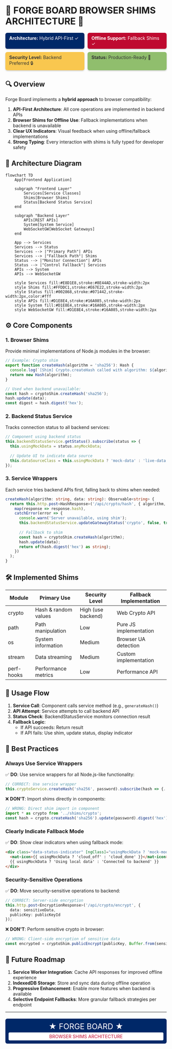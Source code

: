 # 🌟 FORGE BOARD BROWSER SHIMS ARCHITECTURE 🌟

<div style="display: flex; flex-wrap: wrap; gap: 10px; margin-bottom: 20px;">
  <div style="background-color: #002868; color: white; padding: 8px 12px; border-radius: 6px; flex: 1; min-width: 150px; box-shadow: 0 2px 4px rgba(0,0,0,0.2);">
    <strong>Architecture:</strong> Hybrid API-First ✓
  </div>
  <div style="background-color: #BF0A30; color: white; padding: 8px 12px; border-radius: 6px; flex: 1; min-width: 150px; box-shadow: 0 2px 4px rgba(0,0,0,0.2);">
    <strong>Offline Support:</strong> Fallback Shims ✓
  </div>
  <div style="background-color: #F9C74F; color: #333; padding: 8px 12px; border-radius: 6px; flex: 1; min-width: 150px; box-shadow: 0 2px 4px rgba(0,0,0,0.2);">
    <strong>Security Level:</strong> Backend Preferred 🔒
  </div>
  <div style="background-color: #90BE6D; color: #333; padding: 8px 12px; border-radius: 6px; flex: 1; min-width: 150px; box-shadow: 0 2px 4px rgba(0,0,0,0.2);">
    <strong>Status:</strong> Production-Ready 🚀
  </div>
</div>

## 🔍 Overview

Forge Board implements a **hybrid approach** to browser compatibility:

1. **API-First Architecture**: All core operations are implemented in backend APIs
2. **Browser Shims for Offline Use**: Fallback implementations when backend is unavailable
3. **Clear UX Indicators**: Visual feedback when using offline/fallback implementations
4. **Strong Typing**: Every interaction with shims is fully typed for developer safety

## 📐 Architecture Diagram

```mermaid
flowchart TD
    App[Frontend Application]
    
    subgraph "Frontend Layer"
        Services[Service Classes]
        Shims[Browser Shims]
        Status[Backend Status Service]
    end
    
    subgraph "Backend Layer"
        APIs[REST APIs]
        System[System Service]
        WebSocketGW[WebSocket Gateways]
    end

    App --> Services
    Services --> Status
    Services --> |"Primary Path"| APIs
    Services --> |"Fallback Path"| Shims
    Status --> |"Monitor Connection"| APIs
    Status --> |"Control Fallback"| Services
    APIs --> System
    APIs --> WebSocketGW
    
    style Services fill:#E8D1E8,stroke:#8E44AD,stroke-width:2px
    style Shims fill:#FFDDC1,stroke:#E67E22,stroke-width:2px
    style Status fill:#002868,stroke:#071442,stroke-width:2px,color:#fff
    style APIs fill:#D1E8E4,stroke:#16A085,stroke-width:2px
    style System fill:#D1E8E4,stroke:#16A085,stroke-width:2px
    style WebSocketGW fill:#D1E8E4,stroke:#16A085,stroke-width:2px
```

## ⚙️ Core Components

### 1. Browser Shims

Provide minimal implementations of Node.js modules in the browser:

```typescript
// Example: Crypto shim
export function createHash(algorithm = 'sha256'): Hash {
  console.log(`[Shim] Crypto.createHash called with algorithm: ${algorithm}`);
  return new Hash(algorithm);
}

// Used when backend unavailable:
const hash = cryptoShim.createHash('sha256');
hash.update(data);
const digest = hash.digest('hex');
```

### 2. Backend Status Service

Tracks connection status to all backend services:

```typescript
// Component using backend status
this.backendStatusService.getStatus().subscribe(status => {
  this.usingMockData = status.anyMockData;
  
  // Update UI to indicate data source
  this.dataSourceClass = this.usingMockData ? 'mock-data' : 'live-data';
});
```

### 3. Service Wrappers

Each service tries backend APIs first, falling back to shims when needed:

```typescript
createHash(algorithm: string, data: string): Observable<string> {
  return this.http.post<HashResponse>('/api/crypto/hash', { algorithm, data }).pipe(
    map(response => response.hash),
    catchError(error => {
      console.warn('Server unavailable, using shim');
      this.backendStatusService.updateGatewayStatus('crypto', false, true);
      
      // Fallback to shim
      const hash = cryptoShim.createHash(algorithm);
      hash.update(data);
      return of(hash.digest('hex') as string);
    })
  );
}
```

## 🛠 Implemented Shims

| Module | Primary Use | Security Level | Fallback Implementation |
|--------|-------------|----------------|-------------------------|
| crypto | Hash & random values | High (use backend) | Web Crypto API |
| path | Path manipulation | Low | Pure JS implementation |
| os | System information | Medium | Browser UA detection |
| stream | Data streaming | Medium | Custom implementation |
| perf-hooks | Performance metrics | Low | Performance API |

## 🔄 Usage Flow

1. **Service Call**: Component calls service method (e.g., `generateHash()`)
2. **API Attempt**: Service attempts to call backend API
3. **Status Check**: BackendStatusService monitors connection result
4. **Fallback Logic**:
   - If API succeeds: Return result
   - If API fails: Use shim, update status, display indicator

## 🎯 Best Practices

### Always Use Service Wrappers

✅ **DO**: Use service wrappers for all Node.js-like functionality:
```typescript
// CORRECT: Use service wrapper
this.cryptoService.createHash('sha256', password).subscribe(hash => {...});
```

❌ **DON'T**: Import shims directly in components:
```typescript
// WRONG: Direct shim import in component 
import * as crypto from '../shims/crypto';
const hash = crypto.createHash('sha256').update(password).digest('hex');
```

### Clearly Indicate Fallback Mode

✅ **DO**: Show clear indicators when using fallback mode:
```html
<div class="data-status-indicator" [ngClass]="usingMockData ? 'mock-mode' : 'online-mode'">
  <mat-icon>{{ usingMockData ? 'cloud_off' : 'cloud_done' }}</mat-icon>
  {{ usingMockData ? 'Using local data' : 'Connected to backend' }}
</div>
```

### Security-Sensitive Operations

✅ **DO**: Move security-sensitive operations to backend:
```typescript
// CORRECT: Server-side encryption
this.http.post<EncryptionResponse>('/api/crypto/encrypt', {
  data: sensitiveData, 
  publicKey: publicKeyId
});
```

❌ **DON'T**: Perform sensitive crypto in browser:
```typescript
// WRONG: Client-side encryption of sensitive data
const encrypted = cryptoShim.publicEncrypt(publicKey, Buffer.from(sensitiveData));
```

## 🚀 Future Roadmap

1. **Service Worker Integration**: Cache API responses for improved offline experience
2. **IndexedDB Storage**: Store and sync data during offline operation
3. **Progressive Enhancement**: Enable more features when backend is available
4. **Selective Endpoint Fallbacks**: More granular fallback strategies per endpoint

---

<div align="center" style="background-color: #002868; color: white; padding: 10px; border-radius: 6px; margin-top: 20px;">
  <div style="font-size:24px;">★ FORGE BOARD ★</div>
  <div style="color: #BF0A30; background: white; padding: 4px; border-radius: 4px; margin-top: 4px;">BROWSER SHIMS ARCHITECTURE</div>
</div>
